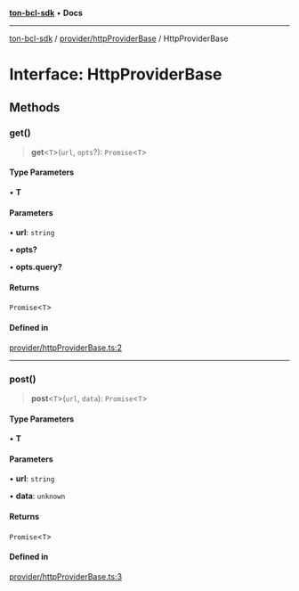 [**ton-bcl-sdk**](../../../README.md) • **Docs**

***

[ton-bcl-sdk](../../../README.md) / [provider/httpProviderBase](../README.md) / HttpProviderBase

# Interface: HttpProviderBase

## Methods

### get()

> **get**\<`T`\>(`url`, `opts`?): `Promise`\<`T`\>

#### Type Parameters

• **T**

#### Parameters

• **url**: `string`

• **opts?**

• **opts.query?**

#### Returns

`Promise`\<`T`\>

#### Defined in

[provider/httpProviderBase.ts:2](https://github.com/ton-fun-tech/ton-bcl-sdk/blob/2c3a03eff23b95310615d175a0897f8d39565c83/src/provider/httpProviderBase.ts#L2)

***

### post()

> **post**\<`T`\>(`url`, `data`): `Promise`\<`T`\>

#### Type Parameters

• **T**

#### Parameters

• **url**: `string`

• **data**: `unknown`

#### Returns

`Promise`\<`T`\>

#### Defined in

[provider/httpProviderBase.ts:3](https://github.com/ton-fun-tech/ton-bcl-sdk/blob/2c3a03eff23b95310615d175a0897f8d39565c83/src/provider/httpProviderBase.ts#L3)
